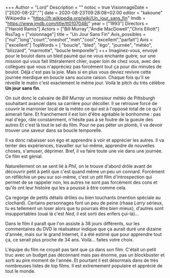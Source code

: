 +++
Author = "Lord"
Description = ""
notoc = true
VisionnageDate = ["2020-08-22",""]
date = 2020-08-23T09:28:08+02:00
editor = "kakoune"
Wikipedia = "https://fr.wikipedia.org/wiki/Un_jour_sans_fin"
Imdb = "https://www.imdb.com/title/tt0107048/"
year = ["1993"]
Directors = ["Harold Ramis"]
Actors = ["Bill Murray","Andie MacDowell","Chris Elliott"]
RssTag = ["visionnage"]
title = "Un Jour Sans Fin"
Avis_possibles = ["nul","long","court","oneshot","meh","cool","excellent","parfait"]
Avis = ["excellent"] 
TopWords = [ "boucle", "bled", "égo", "journée", "météo", "blizzard", "marmotte", "boucle temporelle"]
+++
Imaginez-vous, envoyé pour le boulot dans un bled paumé qui ne vous enchante guère, sur une mission qui vous fait littéralement chier, super loin de chez vous, avec des collègues que vous n'appréciez pas forcément tout ça pour dix minutes de boulot.
Déjà c'est pas la joie.
Mais si en plus vous deviez revivre cette journée merdique en boucle sans aucune raison.
Chaque fois qu'il se réveille le matin c'est exactement le même jour.
Voilà le pitch du très célèbre **Un jour sans fin**.

On suit donc le calvaire de *Bill Murray* un monsieur météo de Pittsburgh souhaitant avancer dans sa carrière pour décoller.
Il se retrouve forcé de couvrir le marronier local de la météo ce qui est à l'opposé total de ce qu'il aimerait faire.
Et franchement il est loin d'être agréable le bonhomme : pas mal d'égo, râle constamment, n'hésite pas à se foutre de la gueule des autres
Et c'est là tout le sel du film.
Pour ne pas péter un plomb, il va devoir trouver une saveur dans sa boucle temporelle.

Il va donc rabaisser son égo et apprendre à voir et apprécier les autres.
Il va tenter des expériences, travailler sur lui-même, apprendre de nouvelles choses, s'amuser, déprimer.
Bref, il va faire toute une vie dans une journée.
Ce film est génial.

Naturellement on se sent lié à *Phil*, on le trouve d'abord drôle avant de découvrir petit à petit que c'est quand même un peu un connard.
Forcément on réflêchie un peu sur soi-même, c'est un ptit film d'introspection qui permet de se rappeler non, les autres ne sont pas forcément des cons et qu'ils ont leur histoire qui les a poussé à être comme cela.

Ça regorge de petits détails drôles ou bien touchants (mention spéciale au clochard).
Certains personnages font un peu de peine (rhaaa *Larry* sérieux, tu es tellement un loser alors que tu pourrais être bien mieux), d'autres sont insupportables (ouai là c'est *Ned*, il est sorti des enfers çui-là)…

Dans le film il paraît que l'on assiste à 38 jours différents, sur les commentaires du DVD le réalisateur indique que ça aurait duré une dizaine d'année, mais sur le grand Internet, il a été estimé que pour apprendre tout ça, ce serait plus proche de 34 ans.
Voilà… faites votre choix.

L'équipe du film ne croyait pas tant que ça dans son film.
C'était un petit truc avec un budget pas déconnant mais pas énorme, pas un blockbuster et sorti au pire moment de l'année.
Et pourtant il est désormais dans de très nombreuses listes de top films.
Il est extremement populaire et apprécié de tout le monde.
